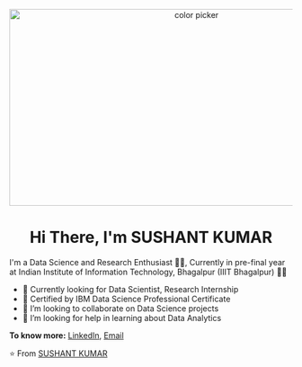 <p align="center"><img width="650" height="350" src="https://github.com/sushantkumar92940/SpaceX/assets/63284165/513c2345-889c-46de-ac6e-01fdc5cefb0f" alt="color picker" /></p>

<h1 align="Center">  Hi There, I'm SUSHANT KUMAR </h1>

I'm a Data Science and Research Enthusiast  👨‍💻, Currently in pre-final year at Indian Institute of Information Technology, Bhagalpur (IIIT Bhagalpur) 👨‍🎓

- 🔭 Currently looking for Data Scientist, Research Internship
- 📄 Certified by IBM Data Science Professional Certificate
- 👯 I’m looking to collaborate on Data Science projects
- 🤔 I’m looking for help in learning about Data Analytics


**To know more:**  [LinkedIn](https://www.linkedin.com/in/sushantkumarprofile), [Email](sushantkumar92940@gmail.com)


⭐️ From [SUSHANT KUMAR](https://github.com/sushantkumar92940)


